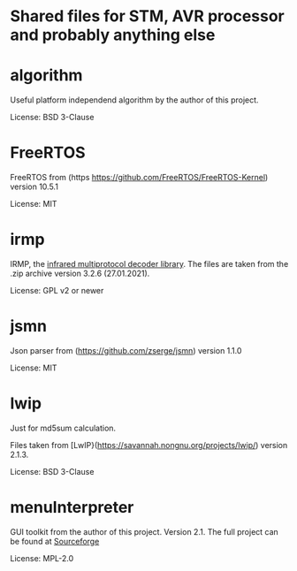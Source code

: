 # Shared files for STM, AVR processor and probably anything else

# algorithm
Useful platform independend algorithm by the author of this project.

License: BSD 3-Clause

# FreeRTOS
FreeRTOS from (https https://github.com/FreeRTOS/FreeRTOS-Kernel) version 10.5.1

License: MIT

# irmp
IRMP, the [infrared multiprotocol decoder library](https://www.mikrocontroller.net/articles/IRMP).
The files are taken from the .zip archive version 3.2.6 (27.01.2021).

License: GPL v2 or newer

# jsmn
Json parser from (https://github.com/zserge/jsmn) version 1.1.0

License: MIT

# lwip
Just for md5sum calculation.

Files taken from [LwIP}(https://savannah.nongnu.org/projects/lwip/) version 2.1.3.

License: BSD 3-Clause

# menuInterpreter
GUI toolkit from the author of this project. Version 2.1.
The full project can be found at [Sourceforge](https://sourceforge.net/projects/menudesigner/)

License: MPL-2.0
